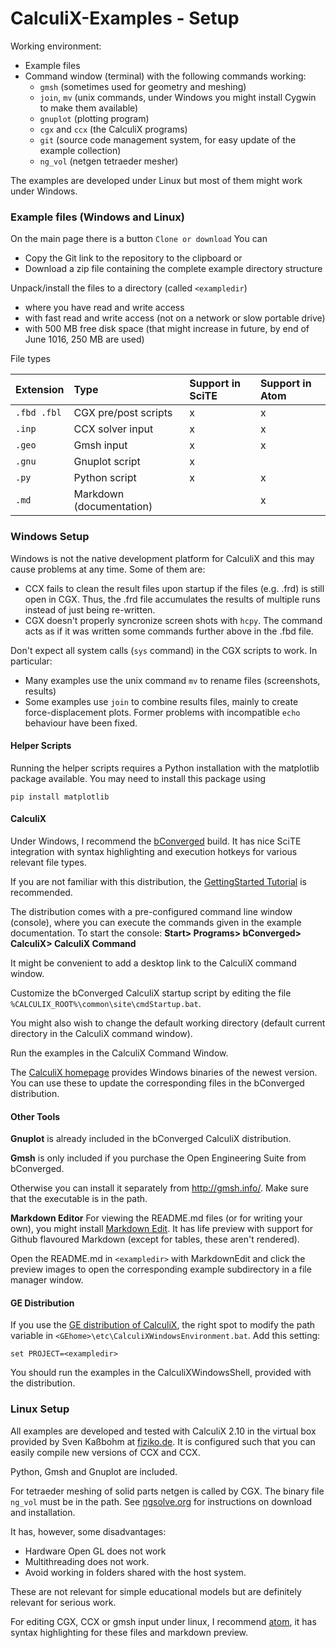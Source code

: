 # CalculiX-Examples - Setup

Working environment:

+ Example files
+ Command window (terminal) with the following commands working:
  + `gmsh` (sometimes used for geometry and meshing)
  + `join`, `mv` (unix commands, under Windows you might install Cygwin to make them available)
  + `gnuplot` (plotting program)
  + `cgx` and `ccx` (the CalculiX programs)
  + `git` (source code management system, for easy update of the example collection)
  + `ng_vol` (netgen tetraeder mesher)

The examples are developed under Linux but most of them might work under Windows.

### Example files (Windows and Linux)

On the main page there is a button `Clone or download` You can
+ Copy the Git link to the repository to the clipboard or
+ Download a zip file containing the complete example directory structure

Unpack/install the files to a directory (called `<exampledir`)

+ where you have read and write access
+ with fast read and write access (not on a network or slow portable drive)
+ with 500 MB free disk space (that might increase in future, by end of June 1016, 250 MB are
  used)

File types

| Extension | Type                    | Support in SciTE | Support in Atom |
| :--       | :--                     | :--              | :--             |
| `.fbd .fbl` | CGX  pre/post scripts | x                | x               |
| `.inp`    | CCX solver input        | x                | x               |
| `.geo`    | Gmsh input              | x                | x               |
| `.gnu`    | Gnuplot script          | x                |                 |
| `.py`     | Python script           | x                | x               |
| `.md`     | Markdown (documentation)|                  | x               |

### Windows Setup

Windows is not the native development platform for CalculiX and this may cause problems at any time. Some of them are:

+ CCX fails to clean the result files upon startup if the files (e.g. .frd) is still open in CGX. Thus, the .frd file accumulates the results of multiple runs instead of just being re-written.
+ CGX doesn't properly syncronize screen shots with `hcpy`. The command acts as if it was written some commands further above in the .fbd file.

Don't expect all system calls (`sys` command) in the CGX scripts to work. In particular:
+ Many examples use the unix command `mv` to rename files (screenshots, results)
+ Some examples use `join` to combine results files, mainly to create force-displacement plots.
Former problems with incompatible `echo` behaviour have been fixed.

#### Helper Scripts

Running the helper scripts requires a Python installation with the matplotlib package available. You may need to install this package using
```
pip install matplotlib
```
#### CalculiX

Under Windows, I recommend the [bConverged](http://bconverged.com/) build. It has nice SciTE integration with syntax highlighting and execution hotkeys for various relevant file types.

If you are not familiar with this distribution, the
[GettingStarted Tutorial](http://bconverged.com/content/calculix/doc/GettingStarted.pdf) is recommended.

The distribution comes with a pre-configured command line window (console), where you can execute the commands given in the example documentation. To start the console: **Start> Programs> bConverged> CalculiX> CalculiX Command**

It might be convenient to add a desktop link to the CalculiX command window.

Customize the bConverged CalculiX startup script by editing the file `%CALCULIX_ROOT%\common\site\cmdStartup.bat`.

You might also wish to change the default working directory (default current directory in the CalculiX command window).

Run the examples in the CalculiX Command Window.

The [CalculiX homepage](http://www.dhondt.de/) provides Windows binaries of the newest version. You can use these to update the corresponding files in the bConverged distribution.

#### Other Tools

**Gnuplot** is already included in the bConverged CalculiX distribution.

**Gmsh** is only included if you purchase the Open Engineering Suite from bConverged.

Otherwise you can install it separately from http://gmsh.info/.
Make sure that the executable is in the path.

**Markdown Editor** For viewing the README.md files (or for writing your own), you might install [Markdown Edit](http://markdownedit.com/). It has life preview with support for Github flavoured Markdown (except for tables, these aren't rendered).

Open the README.md in `<exampledir>` with MarkdownEdit and click the preview images to open the  corresponding example subdirectory in a file manager window.

#### GE Distribution

If you use the [GE distribution of CalculiX](https://github.com/GeneralElectric/CalculiX), the
right spot to modify the path variable in
`<GEhome>\etc\CalculiXWindowsEnvironment.bat`. Add this setting:
```
set PROJECT=<exampledir>
```
You should run the examples in the CalculiXWindowsShell, provided with the distribution.

### Linux Setup

All examples are developed and tested with CalculiX 2.10 in the virtual box provided by Sven Kaßbohm at [fiziko.de](http://www.fiziko.de/vbox/). It is configured such that you can easily compile new versions of CCX and CCX.

Python, Gmsh and Gnuplot are included.

For tetraeder meshing of solid parts netgen is called by CGX. The binary file `ng_vol` must be in the path. See [ngsolve.org](https://ngsolve.org/downloads) for instructions on download and installation.

It has, however, some disadvantages:

* Hardware Open GL does not work
* Multithreading does not work.
* Avoid working in folders shared with the host system.

These are not relevant for simple educational models but are definitely relevant for serious work.

For editing CGX, CCX  or gmsh input under linux, I recommend [atom](https://atom.io/), it has syntax highlighting for these files and markdown preview.
